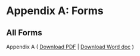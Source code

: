 # Appendix A: Forms

<!-- ## Individual Forms 
<a href="./assets/forms/Form%201.docx" download>Form 1 - Section 94 Originating Summons Form</a>

<a href="./assets/forms/Form%202.docx" download>Form 2 - Notice of Section 94 Originating Summons Form</a>

<a href="./assets/forms/Form%203.docx" download>Form 3 - Writ Form</a>

<a href="./assets/forms/Form%204.docx" download>Form 4 - Summons Form</a>

<a href="./assets/forms/Form%205.docx" download>Form 5 - Notice of Renewal Form</a>

<a href="./assets/forms/Form%206.docx" download>Form 6 - Statement of Claim (Divorce/Judicial Separation) Form</a>

<a href="./assets/forms/Form%207.docx" download>Form 7 - Statement of Claim (Rescission of Judgment of Judicial Separation) Form</a>

<a href="./assets/forms/Form%208.docx" download>Form 8 - Statement of Particulars Form</a>

<a href="./assets/forms/Form%209.docx" download>Form 9 - Notice of Proceedings (Other Party) Form</a>

<a href="./assets/forms/Form%2010.docx" download>Form 10 - Agreed Parenting Plan Form</a>

<a href="./assets/forms/Form%2011.docx" download>Form 11 - Plaintiff's Proposed Parenting Plan Form</a>

<a href="./assets/forms/Form%2012.docx" download>Form 12 - Agreed Matrimonial Property Plan Form</a>

<a href="./assets/forms/Form%2013.docx" download>Form 13 - Particulars of Housing Arrangement Form</a>

<a href="./assets/forms/Form%2014.docx" download>Form 14 - Plaintiff's Proposed Matrimonial Property Plan Form</a>

<a href="./assets/forms/Form%2015.docx" download>Form 15 - Acknowledgement of Service (Other Party) Form</a>

<a href="./assets/forms/Form%2016.docx" download>Form 16 - Memorandum of Appearance (Other Party) Form</a>

<a href="./assets/forms/Form%2017.docx" download>Form 17 - Acknowledgement of Service (Defendant) Form</a>

<a href="./assets/forms/Form%2018.docx" download>Form 18 - Memorandum of Appearance (Defendant) Form</a>

<a href="./assets/forms/Form%2019.docx" download>Form 19 - Notice of Proceedings (Advertisement) Form</a>

<a href="./assets/forms/Form%2020.docx" download>Form 20 - Affidavit of Service Form</a>

<a href="./assets/forms/Form%2021.docx" download>Form 21 - Defence and/or Counterclaim Form</a>

<a href="./assets/forms/Form%2022.docx" download>Form 22 - Other Pleading Form</a>

<a href="./assets/forms/Form%2023.docx" download>Form 23 - Defendant's Agreement (Parenting Plan) Form</a>

<a href="./assets/forms/Form%2024.docx" download>Form 24 - Defendant's Proposed Parenting Plan Form</a>

<a href="./assets/forms/Form%2025.docx" download>Form 25 - Defendant's Agreement (Matrimonial Property Plan) Form</a>

<a href="./assets/forms/Form%2026.docx" download>Form 26 - Defendant's Proposed Matrimonial Property Plan Form</a>

<a href="./assets/forms/Form%2027.docx" download>Form 27 - Notice of Discontinuance Form</a>

<a href="./assets/forms/Form%2028.docx" download>Form 28 - Request for Setting Down Form</a>

<a href="./assets/forms/Form%2029.docx" download>Form 29 - Request for Setting Down Form</a>

<a href="./assets/forms/Form%2030.docx" download>Form 30 - Interim Judgment Form</a>

<a href="./assets/forms/Form%2031.docx" download>Form 31 - Judgment of Judicial Separation Form</a>

<a href="./assets/forms/Form%2032.docx" download>Form 32 - Order of Court Form</a>

<a href="./assets/forms/Form%2033.docx" download>Form 33 - Certificate of Final Judgment Form</a>

<a href="./assets/forms/Form%2034.docx" download>Form 34 - Garnishee Order to Show Cause</a>

<a href="./assets/forms/Form%2035.docx" download>Form 35 - Garnishee Order</a>

<a href="./assets/forms/Form%2036.docx" download>Form 36 - Order for Issue Between Applicant and Garnishee</a>

<a href="./assets/forms/Form%2037.docx" download>Form 37 - Originating Summons for Adoption</a>

<a href="./assets/forms/Form%2038.docx" download>Form 38 - Adoption Statement</a>

<a href="./assets/forms/Form%2039.docx" download>Form 39 - Consent to Adoption Order and Dispensation of Service of Documents</a>

<a href="./assets/forms/Form%2040.docx" download>Form 40 - Request for Further Hearing of Originating Summons</a>

<a href="./assets/forms/Form%2041.docx" download>Form 41 - Interim Adoption Order</a>

<a href="./assets/forms/Form%2042.docx" download>Form 42 - Adoption Order (where child is born in Singapore)</a>

<a href="./assets/forms/Form%2043.docx" download>Form 43 - Adoption Order (where child is born outside Singapore)</a>

<a href="./assets/forms/Form%2044.docx" download>Form 44 - Order of Court</a>

<a href="./assets/forms/Form%2045.docx" download>Form 45 - Summons</a>

<a href="./assets/forms/Form%2046.docx" download>Form 46 - Notice of Commencement of Proceedingds in the Syariah Court</a>

<a href="./assets/forms/Form%2047.docx" download>Form 47 - Originating Summons</a>

<a href="./assets/forms/Form%2048.docx" download>Form 48 - Ex Parte Originating Summons</a>

<a href="./assets/forms/Form%2049.docx" download>Form 49 - Form of Oath</a>

<a href="./assets/forms/Form%2050.docx" download>Form 50 - Form of Affirmation</a>

<a href="./assets/forms/Form%2051.docx" download>Form 51 - Statement for Probate or Administration</a>

<a href="./assets/forms/Form%2052.docx" download>Form 52 - Certificate of Results of Caveat and Probate Application Searches</a>

<a href="./assets/forms/Form%2053.docx" download>Form 53 - Renunciation</a>

<a href="./assets/forms/Form%2054.docx" download>Form 54 - Administration Oath</a>

<a href="./assets/forms/Form%2055.docx" download>Form 55 - Administration Bond</a>

<a href="./assets/forms/Form%2056.docx" download>Form 56 - Grants</a>

<a href="./assets/forms/Form%2057.docx" download>Form 57 - Caveat</a>

<a href="./assets/forms/Form%2058.docx" download>Form 58 - Warning to Caveator</a>

<a href="./assets/forms/Form%2059.docx" download>Form 59 - Appearance to Warning or Citation</a>

<a href="./assets/forms/Form%2060.docx" download>Form 60 - Citations</a> -->

## All Forms

Appendix A ( <a href="./assets/Appendices/Appendix_A.pdf" download>Download PDF</a> \| <a href="./assets/Appendices/Appendix_A.docx" download>Download Word doc</a> )

